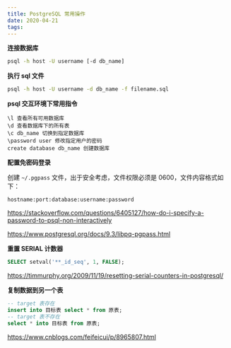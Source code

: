 ```yaml
---
title: PostgreSQL 常用操作
date: 2020-04-21
tags:
---
```


**连接数据库**

```bash
psql -h host -U username [-d db_name]
```

**执行 sql 文件**

```bash
psql -h host -U username -d db_name -f filename.sql
```

**psql 交互环境下常用指令**

```
\l 查看所有可用数据库
\d 查看数据库下的所有表
\c db_name 切换到指定数据库
\password user 修改指定用户的密码
create database db_name 创建数据库
```

**配置免密码登录**

创建 `~/.pgpass` 文件，出于安全考虑，文件权限必须是 0600，文件内容格式如下：

```
hostname:port:database:username:password
```

https://stackoverflow.com/questions/6405127/how-do-i-specify-a-password-to-psql-non-interactively

https://www.postgresql.org/docs/9.3/libpq-pgpass.html

**重置 SERIAL 计数器**

```sql
SELECT setval('**_id_seq', 1, FALSE);
```

https://timmurphy.org/2009/11/19/resetting-serial-counters-in-postgresql/

**复制数据到另一个表**

```sql
-- target 表存在
insert into 目标表 select * from 原表;
-- target 表不存在
select * into 目标表 from 原表;
```

https://www.cnblogs.com/feifeicui/p/8965807.html

